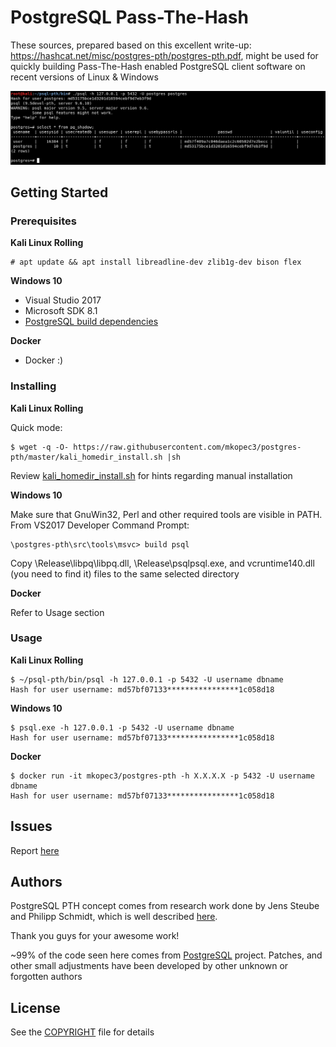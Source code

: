 # PostgreSQL Pass-The-Hash

These sources, prepared based on this excellent write-up: https://hashcat.net/misc/postgres-pth/postgres-pth.pdf, might be used for quickly building 
Pass-The-Hash enabled PostgreSQL client software on recent versions of Linux & Windows

![psql-pth](https://raw.githubusercontent.com/mkopec3/postgres-pth/master/postgresql-pth.png)


## Getting Started

### Prerequisites

**Kali Linux Rolling**

```
# apt update && apt install libreadline-dev zlib1g-dev bison flex
```

**Windows 10**
* Visual Studio 2017
* Microsoft SDK 8.1
* [PostgreSQL build dependencies](https://www.postgresql.org/docs/9.0/install-windows-full.html#AEN24042)

**Docker**
* Docker :)

### Installing

**Kali Linux Rolling**

Quick mode:
```
$ wget -q -O- https://raw.githubusercontent.com/mkopec3/postgres-pth/master/kali_homedir_install.sh |sh
```
Review [kali_homedir_install.sh](kali_homedir_install.sh) for hints regarding manual installation

**Windows 10**

Make sure that GnuWin32, Perl and other required tools are visible in PATH.
From VS2017 Developer Command Prompt:
```
\postgres-pth\src\tools\msvc> build psql
```

Copy \Release\libpq\libpq.dll, \Release\psqlpsql.exe, and vcruntime140.dll (you need to find it) files to the same selected directory

**Docker**

Refer to Usage section


### Usage

**Kali Linux Rolling**

```
$ ~/psql-pth/bin/psql -h 127.0.0.1 -p 5432 -U username dbname
Hash for user username: md57bf07133****************1c058d18
```

**Windows 10**

```
$ psql.exe -h 127.0.0.1 -p 5432 -U username dbname
Hash for user username: md57bf07133****************1c058d18
```

**Docker**

```
$ docker run -it mkopec3/postgres-pth -h X.X.X.X -p 5432 -U username dbname
Hash for user username: md57bf07133****************1c058d18
```


## Issues

Report [here](https://github.com/mkopec3/postgres-pth/issues)


## Authors

PostgreSQL PTH concept comes from research work done by Jens Steube and Philipp Schmidt, which is well described [here](https://hashcat.net/misc/postgres-pth/postgres-pth.pdf).

Thank you guys for your awesome work!

~99% of the code seen here comes from [PostgreSQL](https://github.com/postgres/postgres) project.
Patches, and other small adjustments have been developed by other unknown or forgotten authors


## License

See the [COPYRIGHT](COPYRIGHT) file for details

